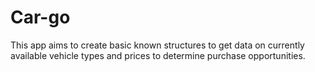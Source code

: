 # Car-go

This app aims to create basic known structures to get data on currently available vehicle types and prices to determine purchase opportunities.
